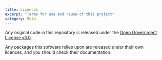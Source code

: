 ```yaml
---
title: Licences
excerpt: "Terms for use and reuse of this project"
category: Meta
---
```


Any original code in this repository is released under the [Open Government License v3.0](https://www.nationalarchives.gov.uk/doc/open-government-licence/version/3/).

Any packages this software relies upon are released under their own licences, and you should check their documentation.